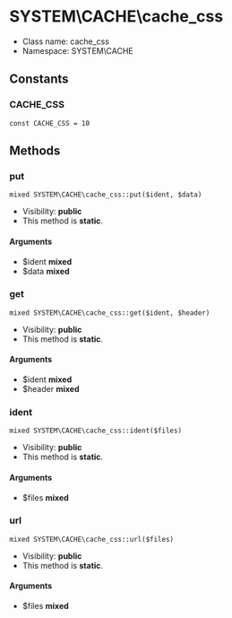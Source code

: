 SYSTEM\CACHE\cache_css
===============






* Class name: cache_css
* Namespace: SYSTEM\CACHE



Constants
----------


### CACHE_CSS

    const CACHE_CSS = 10







Methods
-------


### put

    mixed SYSTEM\CACHE\cache_css::put($ident, $data)





* Visibility: **public**
* This method is **static**.


#### Arguments
* $ident **mixed**
* $data **mixed**



### get

    mixed SYSTEM\CACHE\cache_css::get($ident, $header)





* Visibility: **public**
* This method is **static**.


#### Arguments
* $ident **mixed**
* $header **mixed**



### ident

    mixed SYSTEM\CACHE\cache_css::ident($files)





* Visibility: **public**
* This method is **static**.


#### Arguments
* $files **mixed**



### url

    mixed SYSTEM\CACHE\cache_css::url($files)





* Visibility: **public**
* This method is **static**.


#### Arguments
* $files **mixed**


